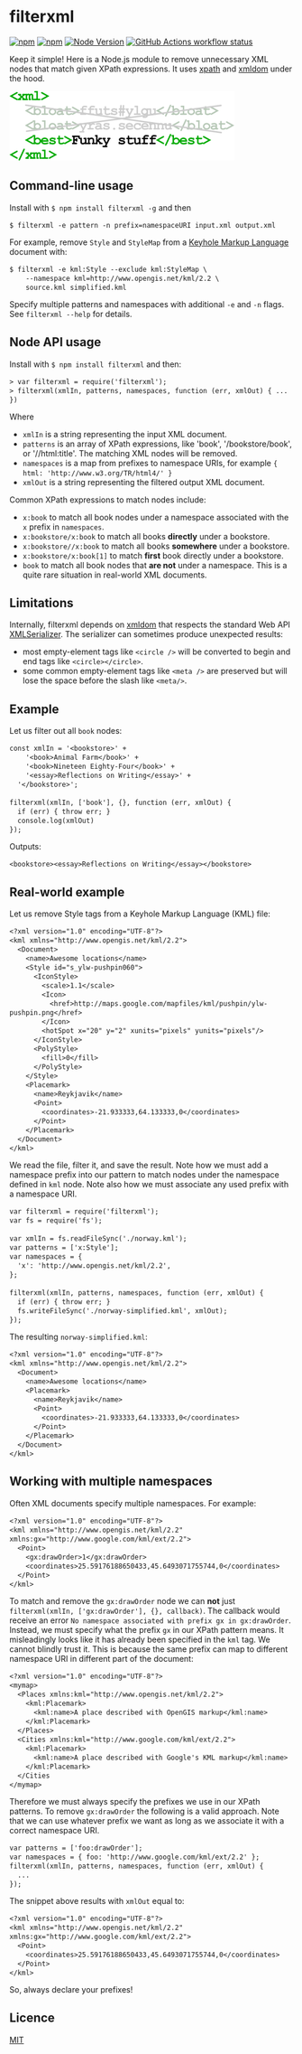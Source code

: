 # filterxml

[![npm](https://img.shields.io/npm/v/filterxml.svg?colorB=green)](https://www.npmjs.com/package/filterxml)
[![npm](https://img.shields.io/npm/dm/filterxml.svg)](https://www.npmjs.com/package/filterxml)
[![Node Version](https://img.shields.io/node/v/filterxml.svg)](https://github.com/axelpale/filterxml)
[![GitHub Actions workflow status](https://img.shields.io/github/actions/workflow/status/axelpale/filterxml/filterxml-ci.yml)](https://github.com/axelpale/filterxml/actions/workflows/filterxml-ci.yml)

Keep it simple! Here is a Node.js module to remove unnecessary XML nodes that match given XPath expressions. It uses [xpath](https://www.npmjs.com/package/xpath) and [xmldom](https://www.npmjs.com/package/xmldom) under the hood.

![Logo](logo.png?raw=true "Fight the power!")

## Command-line usage

Install with `$ npm install filterxml -g` and then

    $ filterxml -e pattern -n prefix=namespaceURI input.xml output.xml

For example, remove `Style` and `StyleMap` from a [Keyhole Markup Language](https://en.wikipedia.org/wiki/Keyhole_Markup_Language) document with:

    $ filterxml -e kml:Style --exclude kml:StyleMap \
        --namespace kml=http://www.opengis.net/kml/2.2 \
        source.kml simplified.kml

Specify multiple patterns and namespaces with additional `-e` and `-n` flags. See `filterxml --help` for details.


## Node API usage

Install with `$ npm install filterxml` and then:

    > var filterxml = require('filterxml');
    > filterxml(xmlIn, patterns, namespaces, function (err, xmlOut) { ... })

Where
- `xmlIn` is a string representing the input XML document.
- `patterns` is an array of XPath expressions, like 'book', '/bookstore/book', or '//html:title'. The matching XML nodes will be removed.
- `namespaces` is a map from prefixes to namespace URIs, for example `{ html: 'http://www.w3.org/TR/html4/' }`
- `xmlOut` is a string representing the filtered output XML document.

Common XPath expressions to match nodes include:
- `x:book` to match all book nodes under a namespace associated with the `x` prefix in `namespaces`.
- `x:bookstore/x:book` to match all books **directly** under a bookstore.
- `x:bookstore//x:book` to match all books **somewhere** under a bookstore.
- `x:bookstore/x:book[1]` to match **first** book directly under a bookstore.
- `book` to match all book nodes that **are not** under a namespace. This is a quite rare situation in real-world XML documents.


## Limitations

Internally, filterxml depends on [xmldom](https://www.npmjs.com/package/@xmldom/xmldom) that respects the standard Web API [XMLSerializer](https://developer.mozilla.org/en-US/docs/Web/API/XMLSerializer/serializeToString). The serializer can sometimes produce unexpected results:
- most empty-element tags like `<circle />` will be converted to begin and end tags like `<circle></circle>`.
- some common empty-element tags like `<meta />` are preserved but will lose the space before the slash like `<meta/>`.


## Example

Let us filter out all `book` nodes:

    const xmlIn = '<bookstore>' +
        '<book>Animal Farm</book>' +
        '<book>Nineteen Eighty-Four</book>' +
        '<essay>Reflections on Writing</essay>' +
      '</bookstore>';

    filterxml(xmlIn, ['book'], {}, function (err, xmlOut) {
      if (err) { throw err; }
      console.log(xmlOut)
    });

Outputs:

    <bookstore><essay>Reflections on Writing</essay></bookstore>


## Real-world example

Let us remove Style tags from a Keyhole Markup Language (KML) file:

    <?xml version="1.0" encoding="UTF-8"?>
    <kml xmlns="http://www.opengis.net/kml/2.2">
      <Document>
        <name>Awesome locations</name>
        <Style id="s_ylw-pushpin060">
          <IconStyle>
            <scale>1.1</scale>
            <Icon>
              <href>http://maps.google.com/mapfiles/kml/pushpin/ylw-pushpin.png</href>
            </Icon>
            <hotSpot x="20" y="2" xunits="pixels" yunits="pixels"/>
          </IconStyle>
          <PolyStyle>
            <fill>0</fill>
          </PolyStyle>
        </Style>
        <Placemark>
          <name>Reykjavik</name>
          <Point>
            <coordinates>-21.933333,64.133333,0</coordinates>
          </Point>
        </Placemark>
      </Document>
    </kml>

We read the file, filter it, and save the result. Note how we must add a namespace prefix into our pattern to match nodes under the namespace defined in `kml` node. Note also how we must associate any used prefix with a namespace URI.

    var filterxml = require('filterxml');
    var fs = require('fs');

    var xmlIn = fs.readFileSync('./norway.kml');
    var patterns = ['x:Style'];
    var namespaces = {
      'x': 'http://www.opengis.net/kml/2.2',
    };

    filterxml(xmlIn, patterns, namespaces, function (err, xmlOut) {
      if (err) { throw err; }
      fs.writeFileSync('./norway-simplified.kml', xmlOut);
    });

The resulting `norway-simplified.kml`:

    <?xml version="1.0" encoding="UTF-8"?>
    <kml xmlns="http://www.opengis.net/kml/2.2">
      <Document>
        <name>Awesome locations</name>
        <Placemark>
          <name>Reykjavik</name>
          <Point>
            <coordinates>-21.933333,64.133333,0</coordinates>
          </Point>
        </Placemark>
      </Document>
    </kml>


## Working with multiple namespaces

Often XML documents specify multiple namespaces. For example:

    <?xml version="1.0" encoding="UTF-8"?>
    <kml xmlns="http://www.opengis.net/kml/2.2" xmlns:gx="http://www.google.com/kml/ext/2.2">
      <Point>
        <gx:drawOrder>1</gx:drawOrder>
        <coordinates>25.59176188650433,45.6493071755744,0</coordinates>
      </Point>
    </kml>

To match and remove the `gx:drawOrder` node we can **not** just `filterxml(xmlIn, ['gx:drawOrder'], {}, callback)`. The callback would receive an error `No namespace associated with prefix gx in gx:drawOrder`. Instead, we must specify what the prefix `gx` in our XPath pattern means. It misleadingly looks like it has already been specified in the `kml` tag. We cannot blindly trust it. This is because the same prefix can map to different namespace URI in different part of the document:

    <?xml version="1.0" encoding="UTF-8"?>
    <mymap>
      <Places xmlns:kml="http://www.opengis.net/kml/2.2">
        <kml:Placemark>
          <kml:name>A place described with OpenGIS markup</kml:name>
        </kml:Placemark>
      </Places>
      <Cities xmlns:kml="http://www.google.com/kml/ext/2.2">
        <kml:Placemark>
          <kml:name>A place described with Google's KML markup</kml:name>
        </kml:Placemark>
      </Cities
    </mymap>

Therefore we must always specify the prefixes we use in our XPath patterns. To remove `gx:drawOrder` the following is a valid approach. Note that we can use whatever prefix we want as long as we associate it with a correct namespace URI.

    var patterns = ['foo:drawOrder'];
    var namespaces = { foo: 'http://www.google.com/kml/ext/2.2' };
    filterxml(xmlIn, patterns, namespaces, function (err, xmlOut) {
      ...
    });

The snippet above results with `xmlOut` equal to:

    <?xml version="1.0" encoding="UTF-8"?>
    <kml xmlns="http://www.opengis.net/kml/2.2" xmlns:gx="http://www.google.com/kml/ext/2.2">
      <Point>
        <coordinates>25.59176188650433,45.6493071755744,0</coordinates>
      </Point>
    </kml>

So, always declare your prefixes!


## Licence

[MIT](LICENSE)

